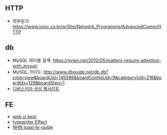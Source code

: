 ## HTTP
* 외부링크: <https://www.joinc.co.kr/w/Site/Network_Programing/AdvancedComm/HTTP>

## db
* MySQL 테이블 설계: https://gywn.net/2012/05/matters-require-attention-with_mysql/
* MySQL 가이드: http://www.dbguide.net/db.db?cmd=view&boardUid=146596&boardConfigUid=9&categoryUid=216&boardIdx=129&boardStep=1
* [디비스키마 생성 웹사이트](https://www.erdcloud.com/)

## FE
* [web ui best](https://www.awwwards.com/)
* [typewriter Effect](https://css-tricks.com/snippets/css/typewriter-effect/)
* [NHN toast fe-guide](https://ui.toast.com/fe-guide)
